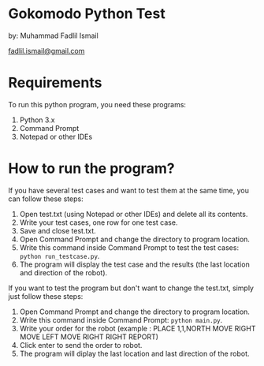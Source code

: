 # Gokomodo Python Test
by: Muhammad Fadlil Ismail

fadlil.ismail@gmail.com

# Requirements
To run this python program, you need these programs:
1. Python 3.x
2. Command Prompt
3. Notepad or other IDEs

# How to run the program?
If you have several test cases and want to test them at the same time, you can follow these steps:
1. Open test.txt (using Notepad or other IDEs) and delete all its contents.
2. Write your test cases, one row for one test case.
3. Save and close test.txt.
4. Open Command Prompt and change the directory to program location.
5. Write this command inside Command Prompt to test the test cases: `python run_testcase.py`.
6. The program will display the test case and the results (the last location and direction of the robot).

If you want to test the program but don't want to change the test.txt, simply just follow these steps:
1. Open Command Prompt and change the directory to program location.
2. Write this command inside Command Prompt: `python main.py`.
3. Write your order for the robot (example : PLACE 1,1,NORTH MOVE RIGHT MOVE LEFT MOVE RIGHT RIGHT REPORT)
4. Click enter to send the order to robot.
5. The program will diplay the last location and last direction of the robot.
